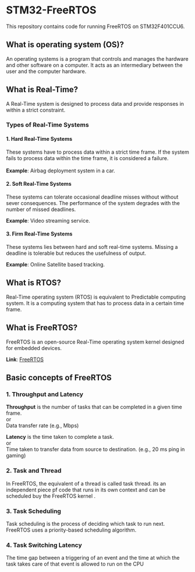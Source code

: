 # STM32-FreeRTOS

This repository contains code for running FreeRTOS on STM32F401CCU6.

## What is operating system (OS)?

An operating systems is a program that controls and manages the hardware and other software on a computer. It acts as an intermediary between the user and the computer hardware.

## What is Real-Time?

A Real-Time system is designed to process data and provide responses in within a strict constraint.

### Types of Real-Time Systems

#### 1. Hard Real-Time Systems

These systems have to process data within a strict time frame. If the system fails to process data within the time frame, it is considered a failure.\
\
**Example**: Airbag deployment system in a car.

#### 2. Soft Real-Time Systems

These systems can tolerate occasional deadline misses without without sever consequences. The performance of the system degrades with the number of missed deadlines.

**Example**: Video streaming service.

#### 3. Firm Real-Time Systems

These systems lies between hard and soft real-time systems. Missing a deadline is tolerable but reduces the usefulness of output.

**Example**: Online Satellite based tracking.


## What is RTOS?

Real-Time operating system (RTOS) is equivalent to Predictable computing system. It is a computing system that has to process data in a certain time frame.

## What is FreeRTOS?

FreeRTOS is an open-source Real-Time operating system kernel designed for embedded devices. 

**Link**: [FreeRTOS](https://www.freertos.org/)

## Basic concepts of FreeRTOS

### 1. Throughput and Latency

**Throughput** is the number of tasks that can be completed in a given time frame.\
or\
Data transfer rate (e.g., Mbps)

**Latency** is the time taken to complete a task.\
or\
Time taken to transfer data from source to destination. (e.g., 20 ms ping in gaming)

### 2. Task and Thread

In FreeRTOS, the equivalent of a thread is called task thread. its an independent piece pf code that runs in its own context and can be scheduled buy the FreeRTOS kernel .

### 3. Task Scheduling

Task scheduling is the process of deciding which task to run next. FreeRTOS uses a priority-based scheduling algorithm.

### 4. Task Switching Latency

The time gap between a triggering of an event and the time at which the task takes care of that event is allowed to run on the CPU